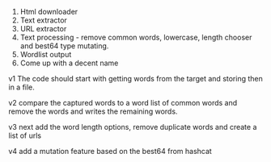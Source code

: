 1. Html downloader
2. Text extractor
3. URL extractor 
4. Text processing - remove common words, lowercase, length chooser and best64 type mutating.
5. Wordlist output
6. Come up with a decent name



v1
The code should start with getting  words from the target and storing then in a file.


v2 
compare the captured words to a word list of common words and remove the words and writes the remaining words.

v3 
next add the word length options, remove duplicate words and create a list of urls 

v4 add a mutation feature based on the best64 from hashcat
